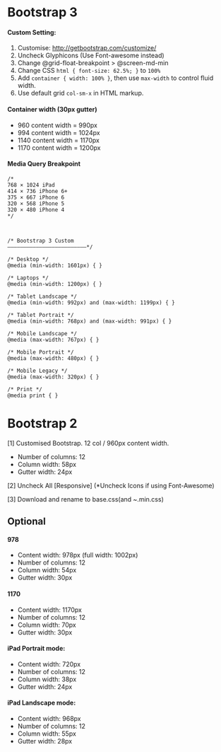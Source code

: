 Bootstrap 3
===========

#### Custom Setting:

1. Customise: http://getbootstrap.com/customize/
2. Uncheck Glyphicons (Use Font-awesome instead)
3. Change @grid-float-breakpoint > @screen-md-min
4. Change CSS `html { font-size: 62.5%; }` to `100%`
5. Add `container { width: 100% }`, then use `max-width` to control fluid width.
6. Use default grid `col-sm-x` in HTML markup.


#### Container width (30px gutter)
* 960 content width = 990px
* 994 content width = 1024px
* 1140 content width = 1170px
* 1170 content width = 1200px


#### Media Query Breakpoint

```
/*
768 × 1024 iPad
414 × 736 iPhone 6+
375 × 667 iPhone 6
320 × 568 iPhone 5
320 × 480 iPhone 4
*/



/* Bootstrap 3 Custom
—————————————————————————*/

/* Desktop */
@media (min-width: 1601px) { }

/* Laptops */
@media (min-width: 1200px) { }

/* Tablet Landscape */
@media (min-width: 992px) and (max-width: 1199px) { }

/* Tablet Portrait */
@media (min-width: 768px) and (max-width: 991px) { }

/* Mobile Landscape */
@media (max-width: 767px) { }

/* Mobile Portrait */
@media (max-width: 480px) { }

/* Mobile Legacy */
@media (max-width: 320px) { }

/* Print */
@media print { }
```





Bootstrap 2
===========

[1] Customised Bootstrap. 12 col / 960px content width.

- Number of columns: 12
- Column width: 58px
- Gutter width: 24px

[2] Uncheck All [Responsive] (*Uncheck Icons if using Font-Awesome)

[3] Download and rename to base.css(and ~.min.css)




## Optional
#### 978
- Content width: 978px (full width: 1002px)
- Number of columns: 12
- Column width: 54px
- Gutter width: 30px

#### 1170
- Content width: 1170px
- Number of columns: 12
- Column width: 70px
- Gutter width: 30px

#### iPad Portrait mode:
- Content width: 720px
- Number of columns: 12
- Column width: 38px
- Gutter width: 24px

#### iPad Landscape mode:
- Content width: 968px
- Number of columns: 12
- Column width: 55px
- Gutter width: 28px


